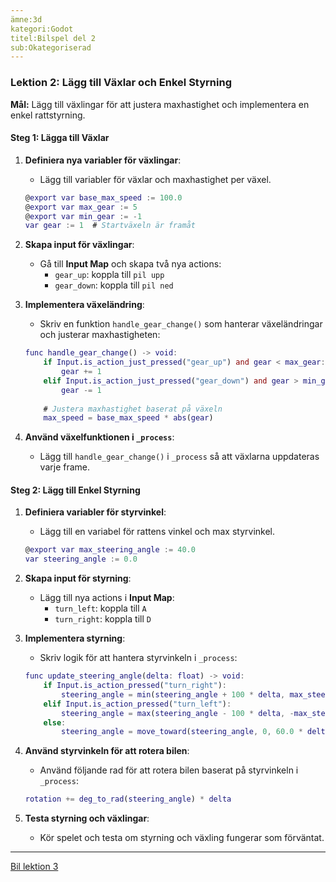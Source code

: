 ```yaml
---
ämne:3d
kategori:Godot
titel:Bilspel del 2
sub:Okategoriserad
---
```

### Lektion 2: Lägg till Växlar och Enkel Styrning

**Mål:** Lägg till växlingar för att justera maxhastighet och implementera en enkel rattstyrning.

#### Steg 1: Lägga till Växlar
1. **Definiera nya variabler för växlingar**:
   - Lägg till variabler för växlar och maxhastighet per växel.

   ```gd
   @export var base_max_speed := 100.0
   @export var max_gear := 5
   @export var min_gear := -1
   var gear := 1  # Startväxeln är framåt
   ```

2. **Skapa input för växlingar**:
   - Gå till **Input Map** och skapa två nya actions:
     - `gear_up`: koppla till `pil upp`
     - `gear_down`: koppla till `pil ned`

3. **Implementera växeländring**:
   - Skriv en funktion `handle_gear_change()` som hanterar växeländringar och justerar maxhastigheten:

   ```gd
   func handle_gear_change() -> void:
       if Input.is_action_just_pressed("gear_up") and gear < max_gear:
           gear += 1
       elif Input.is_action_just_pressed("gear_down") and gear > min_gear:
           gear -= 1
       
       # Justera maxhastighet baserat på växeln
       max_speed = base_max_speed * abs(gear)
   ```

4. **Använd växelfunktionen i `_process`**:
   - Lägg till `handle_gear_change()` i `_process` så att växlarna uppdateras varje frame.

#### Steg 2: Lägg till Enkel Styrning
1. **Definiera variabler för styrvinkel**:
   - Lägg till en variabel för rattens vinkel och max styrvinkel.

   ```gd
   @export var max_steering_angle := 40.0
   var steering_angle := 0.0
   ```

2. **Skapa input för styrning**:
   - Lägg till nya actions i **Input Map**:
     - `turn_left`: koppla till `A`
     - `turn_right`: koppla till `D`

3. **Implementera styrning**:
   - Skriv logik för att hantera styrvinkeln i `_process`:

   ```gd
   func update_steering_angle(delta: float) -> void:
       if Input.is_action_pressed("turn_right"):
           steering_angle = min(steering_angle + 100 * delta, max_steering_angle)
       elif Input.is_action_pressed("turn_left"):
           steering_angle = max(steering_angle - 100 * delta, -max_steering_angle)
       else:
           steering_angle = move_toward(steering_angle, 0, 60.0 * delta)
   ```

4. **Använd styrvinkeln för att rotera bilen**:
   - Använd följande rad för att rotera bilen baserat på styrvinkeln i `_process`:

   ```gd
   rotation += deg_to_rad(steering_angle) * delta
   ```

5. **Testa styrning och växlingar**:
   - Kör spelet och testa om styrning och växling fungerar som förväntat.

---
[Bil lektion 3](godot_bil3.md)